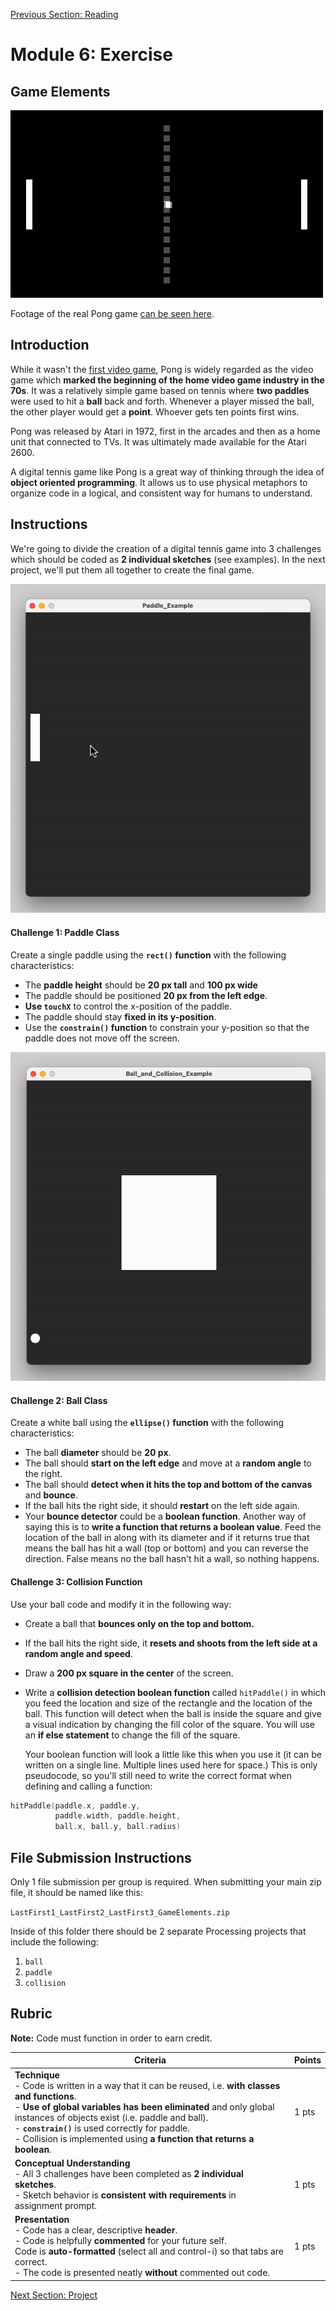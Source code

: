 [Previous Section: Reading](1_READING.md)

# Module 6: Exercise

## Game Elements

![Pong](images/tennis.gif)

Footage of the real Pong game [can be seen here](https://www.youtube.com/watch?v=fiShX2pTz9A).

## Introduction

While it wasn't the [first video game](https://www.bnl.gov/about/history/firstvideo.php), Pong is widely regarded as the video game which **marked the beginning of the home video game industry in the 70s**. It was a relatively simple game based on tennis where **two paddles** were used to hit a **ball** back and forth. Whenever a player missed the ball, the other player would get a **point**. Whoever gets ten points first wins.

Pong was released by Atari in 1972, first in the arcades and then as a home unit that connected to TVs. It was ultimately made available for the Atari 2600.

A digital tennis game like Pong is a great way of thinking through the idea of **object oriented programming**. It allows us to use physical metaphors to organize code in a logical, and consistent way for humans to understand.

## Instructions

We're going to divide the creation of a digital tennis game into 3 challenges which should be coded as **2 individual sketches** (see examples). In the next project, we'll put them all together to create the final game.

![Paddle_Example](images/Paddle_Example.gif)

#### **Challenge 1: Paddle Class**

Create a single paddle using the **`rect()` function** with the following characteristics:

- The **paddle height** should be **20 px tall** and **100 px wide**
- The paddle should be positioned **20 px from the left edge**.
- **Use `touchX`** to control the x-position of the paddle.
- The paddle should stay **fixed in its y-position**.
- Use the **`constrain()` function** to constrain your y-position so that the paddle does not move off the screen.

![Ball_Collision_Example](images/Ball_Collision_Example.gif)

#### **Challenge 2: Ball Class**

Create a white ball using the **`ellipse()` function** with the following characteristics:

- The ball **diameter** should be **20 px**.
- The ball should **start on the left edge** and move at a **random angle** to the right.
- The ball should **detect when it hits the top and bottom of the canvas** and **bounce**.
- If the ball hits the right side, it should **restart** on the left side again.
- Your **bounce detector** could be a **boolean function**. Another way of saying this is to **write a function that returns a boolean value**. Feed the location of the ball in along with its diameter and if it returns true that means the ball has hit a wall (top or bottom) and you can reverse the direction. False means no the ball hasn't hit a wall, so nothing happens.

#### **Challenge 3: Collision Function**

Use your ball code and modify it in the following way:

- Create a ball that **bounces only on the top and bottom.**

- If the ball hits the right side, it **resets and shoots from the left side at a random angle and speed**.

- Draw a **200 px square in the center** of the screen.

- Write a **collision detection boolean function** called `hitPaddle()` in which you feed the location and size of the rectangle  and the location of the ball. This function will detect when the ball is inside the square and give a visual indication by changing the fill  color of the square. You will use an **if else statement** to change the fill of the square.

  Your boolean function will look a little like this when you use it (it can be written on a single line. Multiple lines used here for space.) This is only pseudocode, so you'll still need to write the correct format when defining and calling a function:

```swift
hitPaddle(paddle.x, paddle.y,
          paddle.width, paddle.height,
          ball.x, ball.y, ball.radius)
```

## **File Submission Instructions**

Only 1 file submission per group is required. When submitting your main zip file, it should be named like this:

`LastFirst1_LastFirst2_LastFirst3_GameElements.zip`

Inside of this folder there should be 2 separate Processing projects that include the following:

1. `ball`
2. `paddle`
3. `collision`

## Rubric

**Note:** Code must function in order to earn credit.

| Criteria                                                     | Points |
| ------------------------------------------------------------ | ------ |
| **Technique**<br />- Code is written in a way that it can be reused, i.e. **with classes and functions**.<br />- **Use of global variables has been eliminated** and only global instances of objects exist (i.e. paddle and ball).<br />- **`constrain()`** is used correctly for paddle.<br />- Collision is implemented using **a function that returns a boolean**. | 1 pts  |
| **Conceptual Understanding**<br />- All 3 challenges have been completed as **2 individual sketches**.<br />- Sketch behavior is **consistent with requirements** in assignment prompt. | 1 pts  |
| **Presentation**<br />- Code has a clear, descriptive **header**.<br />- Code is helpfully **commented** for your future self.<br />Code is **auto-formatted** (select all and control-i) so that tabs are correct.<br />- The code is presented neatly **without** commented out code. | 1 pts  |

[Next Section: Project](3_PROJECT.md)

